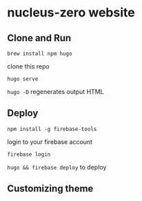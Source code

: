
# nucleus-zero website

## Clone and Run

`brew install npm hugo`

clone this repo

`hugo serve`

`hugo -D` regenerates output HTML

## Deploy

`npm install -g firebase-tools`

login to your firebase account

`firebase login`

`hugo && firebase deploy` to deploy


## Customizing theme
